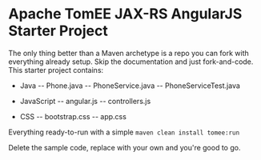 # Apache TomEE JAX-RS AngularJS Starter Project

The only thing better than a Maven archetype is a repo you can fork with everything already setup.  Skip the documentation and just fork-and-code.  This starter project contains:

 - Java
 -- Phone.java
 -- PhoneService.java
 -- PhoneServiceTest.java

 - JavaScript
 -- angular.js
 -- controllers.js

 - CSS
 -- bootstrap.css
 -- app.css

Everything ready-to-run with a simple `maven clean install tomee:run`

Delete the sample code, replace with your own and you're good to go.
